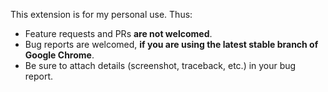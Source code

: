 This extension is for my personal use. Thus:

- Feature requests and PRs **are not welcomed**.
- Bug reports are welcomed, **if you are using the latest stable branch of Google Chrome**.
- Be sure to attach details (screenshot, traceback, etc.) in your bug report.
